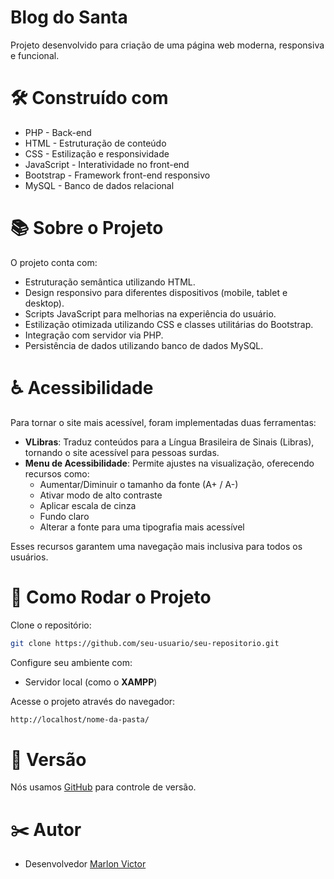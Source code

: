 # Blog do Santa

Projeto desenvolvido para criação de uma página web moderna, responsiva e funcional.

# 🛠️ Construído com

* PHP - Back-end
* HTML - Estruturação de conteúdo
* CSS - Estilização e responsividade
* JavaScript - Interatividade no front-end
* Bootstrap - Framework front-end responsivo
* MySQL - Banco de dados relacional

# 📚 Sobre o Projeto

O projeto conta com:

* Estruturação semântica utilizando HTML.
* Design responsivo para diferentes dispositivos (mobile, tablet e desktop).
* Scripts JavaScript para melhorias na experiência do usuário.
* Estilização otimizada utilizando CSS e classes utilitárias do Bootstrap.
* Integração com servidor via PHP.
* Persistência de dados utilizando banco de dados MySQL.

# ♿ Acessibilidade

Para tornar o site mais acessível, foram implementadas duas ferramentas:

* **VLibras**: Traduz conteúdos para a Língua Brasileira de Sinais (Libras), tornando o site acessível para pessoas surdas.
* **Menu de Acessibilidade**: Permite ajustes na visualização, oferecendo recursos como:
  - Aumentar/Diminuir o tamanho da fonte (A+ / A-)
  - Ativar modo de alto contraste
  - Aplicar escala de cinza
  - Fundo claro
  - Alterar a fonte para uma tipografia mais acessível

Esses recursos garantem uma navegação mais inclusiva para todos os usuários.

# 🔧 Como Rodar o Projeto

Clone o repositório:

```bash
git clone https://github.com/seu-usuario/seu-repositorio.git
```

Configure seu ambiente com:

* Servidor local (como o **XAMPP**)

Acesse o projeto através do navegador:

```bash
http://localhost/nome-da-pasta/
```

# 📌 Versão

Nós usamos [GitHub](https://github.com/) para controle de versão.

# ✂️ Autor

* Desenvolvedor [Marlon Victor](https://github.com/MarlonVictorr)


